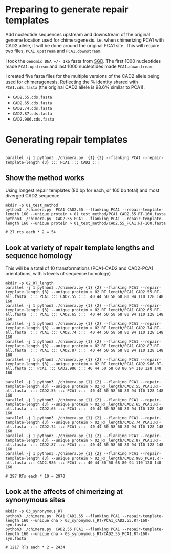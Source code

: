 # Preparing to generate repair templates

Add nucleotide sequences upstream and downstream of the original genome location used for chimeragenesis.  i.e. when chimerizing PCA1 with CAD2 allele, it will be done around the original PCA1 site. This will require two files, `PCA1.upstream` and `PCA1.downstream`. 

I took the `Genomic DNA +/- 1kb` fasta from [SGD](https://www.yeastgenome.org/locus/S000000499#sequence). The first 1000 nucleotides made `PCA1.upstream` and last 1000 nucleotides made `PCA1.downstream`.

I created five fasta files for the multiple versions of the CAD2 allele being used for chimeragenesis, Reflecting the % identity shared with `PCA1.cds.fasta` (the original CAD2 allele is 98.6% similar to PCA1).
 * `CAD2.55.cds.fasta`
 * `CAD2.65.cds.fasta`
 * `CAD2.74.cds.fasta`
 * `CAD2.87.cds.fasta`
 * `CAD2.986.cds.fasta`

# Generating repair templates

```

parallel -j 1 python3 ./chimera.py  {1} {2} --flanking PCA1 --repair-template-length {3} ::: PCA1 ::: CAD2 ::: 

```

## Show the method works
Using longest repair templates (80 bp for each, or 160 bp total) and most diverged CAD2 sequence
```
mkdir -p 01_test_method
python3 ./chimera.py  PCA1 CAD2.55 --flanking PCA1 --repair-template-length 160 --unique protein > 01_test_method/PCA1_CAD2.55.RT-160.fasta
python3 ./chimera.py  CAD2.55 PCA1 --flanking PCA1 --repair-template-length 160 --unique protein > 01_test_method/CAD2.55_PCA1.RT-160.fasta

# 27 rts each * 2 = 54
```

## Look at variety of repair template lengths and sequence homology
This will be a total of 10 transformations (PCA1-CAD2 and CAD2-PCA1 orientations, with 5 levels of sequence homology)
```
mkdir -p 02_RT_length
parallel -j 1 python3 ./chimera.py {1} {2} --flanking PCA1 --repair-template-length {3} --unique protein > 02_RT_length/PCA1_CAD2.55.RT-all.fasta  ::: PCA1 ::: CAD2.55 :::  40 44 50 58 68 80 94 110 128 148 160
parallel -j 1 python3 ./chimera.py {1} {2} --flanking PCA1 --repair-template-length {3} --unique protein > 02_RT_length/PCA1_CAD2.65.RT-all.fasta  ::: PCA1 ::: CAD2.65 :::  40 44 50 58 68 80 94 110 128 148 160
parallel -j 1 python3 ./chimera.py {1} {2} --flanking PCA1 --repair-template-length {3} --unique protein > 02_RT_length/PCA1_CAD2.74.RT-all.fasta  ::: PCA1 ::: CAD2.74 :::  40 44 50 58 68 80 94 110 128 148 160
parallel -j 1 python3 ./chimera.py {1} {2} --flanking PCA1 --repair-template-length {3} --unique protein > 02_RT_length/PCA1_CAD2.87.RT-all.fasta  ::: PCA1 ::: CAD2.87 :::  40 44 50 58 68 80 94 110 128 148 160
parallel -j 1 python3 ./chimera.py {1} {2} --flanking PCA1 --repair-template-length {3} --unique protein > 02_RT_length/PCA1_CAD2.986.RT-all.fasta ::: PCA1 ::: CAD2.986 ::: 40 44 50 58 68 80 94 110 128 148 160

parallel -j 1 python3 ./chimera.py {1} {2} --flanking PCA1 --repair-template-length {3} --unique protein > 02_RT_length/CAD2.55_PCA1.RT-all.fasta  ::: CAD2.55 ::: PCA1 :::  40 44 50 58 68 80 94 110 128 148 160
parallel -j 1 python3 ./chimera.py {1} {2} --flanking PCA1 --repair-template-length {3} --unique protein > 02_RT_length/CAD2.65_PCA1.RT-all.fasta  ::: CAD2.65 ::: PCA1 :::  40 44 50 58 68 80 94 110 128 148 160
parallel -j 1 python3 ./chimera.py {1} {2} --flanking PCA1 --repair-template-length {3} --unique protein > 02_RT_length/CAD2.74_PCA1.RT-all.fasta  ::: CAD2.74 ::: PCA1 :::  40 44 50 58 68 80 94 110 128 148 160
parallel -j 1 python3 ./chimera.py {1} {2} --flanking PCA1 --repair-template-length {3} --unique protein > 02_RT_length/CAD2.87_PCA1.RT-all.fasta  ::: CAD2.87 ::: PCA1 :::  40 44 50 58 68 80 94 110 128 148 160
parallel -j 1 python3 ./chimera.py {1} {2} --flanking PCA1 --repair-template-length {3} --unique protein > 02_RT_length/CAD2.986_PCA1.RT-all.fasta ::: CAD2.986 ::: PCA1 ::: 40 44 50 58 68 80 94 110 128 148 160

# 297 RTs each * 10 = 2970
```

## Look at the affects of chimerizing at synonymous sites
```
mkdir -p 03_synonymous_RT
python3 ./chimera.py  PCA1 CAD2.55 --flanking PCA1 --repair-template-length 160 --unique dna > 03_synonymous_RT/PCA1_CAD2.55.RT-160-syn.fasta
python3 ./chimera.py  CAD2.55 PCA1 --flanking PCA1 --repair-template-length 160 --unique dna > 03_synonymous_RT/CAD2.55_PCA1.RT-160-syn.fasta

# 1217 RTs each * 2 = 2434
```